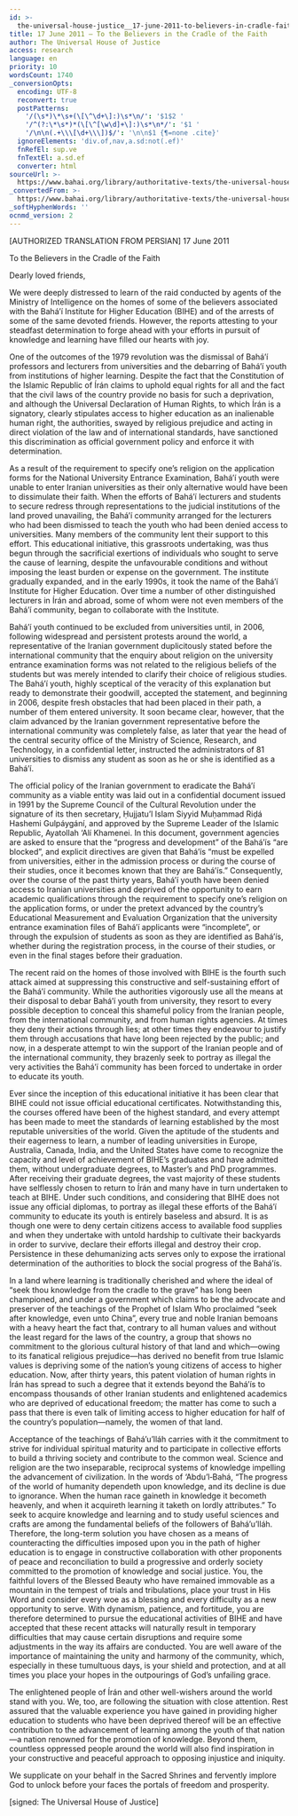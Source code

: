 ```yaml
---
id: >-
  the-universal-house-justice__17-june-2011-to-believers-in-cradle-faith__246186055__en
title: 17 June 2011 – To the Believers in the Cradle of the Faith
author: The Universal House of Justice
access: research
language: en
priority: 10
wordsCount: 1740
_conversionOpts:
  encoding: UTF-8
  reconvert: true
  postPatterns:
    '/(\s*)\*\s+(\[\^\d+\]:)\s*\n/': '$1$2 '
    '/^(?:\*\s*)*(\[\^[\w\d]+\]:)\s*\n*/': '$1 '
    '/\n\n(.+\\\[\d+\\\])$/': '\n\n$1 {¶=none .cite}'
  ignoreElements: 'div.of,nav,a.sd:not(.ef)'
  fnRefEl: sup.ve
  fnTextEl: a.sd.ef
  converter: html
sourceUrl: >-
  https://www.bahai.org/library/authoritative-texts/the-universal-house-of-justice/messages/20110617_001/20110617_001.xhtml
_convertedFrom: >-
  https://www.bahai.org/library/authoritative-texts/the-universal-house-of-justice/messages/20110617_001/20110617_001.xhtml
_softHyphenWords: ''
ocnmd_version: 2
---
```

\[AUTHORIZED TRANSLATION FROM PERSIAN\]
17 June 2011

To the Believers in the Cradle of the Faith

Dearly loved friends,

We were deeply distressed to learn of the raid conducted by agents of the Ministry of Intelligence on the homes of some of the believers associated with the Bahá’í Institute for Higher Education (BIHE) and of the arrests of some of the same devoted friends. However, the reports attesting to your steadfast determination to forge ahead with your efforts in pursuit of knowledge and learning have filled our hearts with joy.

One of the outcomes of the 1979 revolution was the dismissal of Bahá’í professors and lecturers from universities and the debarring of Bahá’í youth from institutions of higher learning. Despite the fact that the Constitution of the Islamic Republic of Írán claims to uphold equal rights for all and the fact that the civil laws of the country provide no basis for such a deprivation, and although the Universal Declaration of Human Rights, to which Írán is a signatory, clearly stipulates access to higher education as an inalienable human right, the authorities, swayed by religious prejudice and acting in direct violation of the law and of international standards, have sanctioned this discrimination as official government policy and enforce it with determination.

As a result of the requirement to specify one’s religion on the application forms for the National University Entrance Examination, Bahá’í youth were unable to enter Iranian universities as their only alternative would have been to dissimulate their faith. When the efforts of Bahá’í lecturers and students to secure redress through representations to the judicial institutions of the land proved unavailing, the Bahá’í community arranged for the lecturers who had been dismissed to teach the youth who had been denied access to universities. Many members of the community lent their support to this effort. This educational initiative, this grassroots undertaking, was thus begun through the sacrificial exertions of individuals who sought to serve the cause of learning, despite the unfavourable conditions and without imposing the least burden or expense on the government. The institute gradually expanded, and in the early 1990s, it took the name of the Bahá’í Institute for Higher Education. Over time a number of other distinguished lecturers in Írán and abroad, some of whom were not even members of the Bahá’í community, began to collaborate with the Institute.

Bahá’í youth continued to be excluded from universities until, in 2006, following widespread and persistent protests around the world, a representative of the Iranian government duplicitously stated before the international community that the enquiry about religion on the university entrance examination forms was not related to the religious beliefs of the students but was merely intended to clarify their choice of religious studies. The Bahá’í youth, highly sceptical of the veracity of this explanation but ready to demonstrate their goodwill, accepted the statement, and beginning in 2006, despite fresh obstacles that had been placed in their path, a number of them entered university. It soon became clear, however, that the claim advanced by the Iranian government representative before the international community was completely false, as later that year the head of the central security office of the Ministry of Science, Research, and Technology, in a confidential letter, instructed the administrators of 81 universities to dismiss any student as soon as he or she is identified as a Bahá’í.

The official policy of the Iranian government to eradicate the Bahá’í community as a viable entity was laid out in a confidential document issued in 1991 by the Supreme Council of the Cultural Revolution under the signature of its then secretary, Ḥujjatu’l Islam Siyyid Muḥammad Riḍá Hashemi Gulpáygání, and approved by the Supreme Leader of the Islamic Republic, Ayatollah ‘Alí Khamenei. In this document, government agencies are asked to ensure that the “progress and development” of the Bahá’ís “are blocked”, and explicit directives are given that Bahá’ís “must be expelled from universities, either in the admission process or during the course of their studies, once it becomes known that they are Bahá’ís.” Consequently, over the course of the past thirty years, Bahá’í youth have been denied access to Iranian universities and deprived of the opportunity to earn academic qualifications through the requirement to specify one’s religion on the application forms, or under the pretext advanced by the country’s Educational Measurement and Evaluation Organization that the university entrance examination files of Bahá’í applicants were “incomplete”, or through the expulsion of students as soon as they are identified as Bahá’ís, whether during the registration process, in the course of their studies, or even in the final stages before their graduation.

The recent raid on the homes of those involved with BIHE is the fourth such attack aimed at suppressing this constructive and self-sustaining effort of the Bahá’í community. While the authorities vigorously use all the means at their disposal to debar Bahá’í youth from university, they resort to every possible deception to conceal this shameful policy from the Iranian people, from the international community, and from human rights agencies. At times they deny their actions through lies; at other times they endeavour to justify them through accusations that have long been rejected by the public; and now, in a desperate attempt to win the support of the Iranian people and of the international community, they brazenly seek to portray as illegal the very activities the Bahá’í community has been forced to undertake in order to educate its youth.

Ever since the inception of this educational initiative it has been clear that BIHE could not issue official educational certificates. Notwithstanding this, the courses offered have been of the highest standard, and every attempt has been made to meet the standards of learning established by the most reputable universities of the world. Given the aptitude of the students and their eagerness to learn, a number of leading universities in Europe, Australia, Canada, India, and the United States have come to recognize the capacity and level of achievement of BIHE’s graduates and have admitted them, without undergraduate degrees, to Master’s and PhD programmes. After receiving their graduate degrees, the vast majority of these students have selflessly chosen to return to Írán and many have in turn undertaken to teach at BIHE. Under such conditions, and considering that BIHE does not issue any official diplomas, to portray as illegal these efforts of the Bahá’í community to educate its youth is entirely baseless and absurd. It is as though one were to deny certain citizens access to available food supplies and when they undertake with untold hardship to cultivate their backyards in order to survive, declare their efforts illegal and destroy their crop. Persistence in these dehumanizing acts serves only to expose the irrational determination of the authorities to block the social progress of the Bahá’ís.

In a land where learning is traditionally cherished and where the ideal of “seek thou knowledge from the cradle to the grave” has long been championed, and under a government which claims to be the advocate and preserver of the teachings of the Prophet of Islam Who proclaimed “seek after knowledge, even unto China”, every true and noble Iranian bemoans with a heavy heart the fact that, contrary to all human values and without the least regard for the laws of the country, a group that shows no commitment to the glorious cultural history of that land and which—owing to its fanatical religious prejudice—has derived no benefit from true Islamic values is depriving some of the nation’s young citizens of access to higher education. Now, after thirty years, this patent violation of human rights in Írán has spread to such a degree that it extends beyond the Bahá’ís to encompass thousands of other Iranian students and enlightened academics who are deprived of educational freedom; the matter has come to such a pass that there is even talk of limiting access to higher education for half of the country’s population—namely, the women of that land.

Acceptance of the teachings of Bahá’u’lláh carries with it the commitment to strive for individual spiritual maturity and to participate in collective efforts to build a thriving society and contribute to the common weal. Science and religion are the two inseparable, reciprocal systems of knowledge impelling the advancement of civilization. In the words of ‘Abdu’l‑Bahá, “The progress of the world of humanity dependeth upon knowledge, and its decline is due to ignorance. When the human race gaineth in knowledge it becometh heavenly, and when it acquireth learning it taketh on lordly attributes.” To seek to acquire knowledge and learning and to study useful sciences and crafts are among the fundamental beliefs of the followers of Bahá’u’lláh. Therefore, the long-term solution you have chosen as a means of counteracting the difficulties imposed upon you in the path of higher education is to engage in constructive collaboration with other proponents of peace and reconciliation to build a progressive and orderly society committed to the promotion of knowledge and social justice. You, the faithful lovers of the Blessed Beauty who have remained immovable as a mountain in the tempest of trials and tribulations, place your trust in His Word and consider every woe as a blessing and every difficulty as a new opportunity to serve. With dynamism, patience, and fortitude, you are therefore determined to pursue the educational activities of BIHE and have accepted that these recent attacks will naturally result in temporary difficulties that may cause certain disruptions and require some adjustments in the way its affairs are conducted. You are well aware of the importance of maintaining the unity and harmony of the community, which, especially in these tumultuous days, is your shield and protection, and at all times you place your hopes in the outpourings of God’s unfailing grace.

The enlightened people of Írán and other well-wishers around the world stand with you. We, too, are following the situation with close attention. Rest assured that the valuable experience you have gained in providing higher education to students who have been deprived thereof will be an effective contribution to the advancement of learning among the youth of that nation—a nation renowned for the promotion of knowledge. Beyond them, countless oppressed people around the world will also find inspiration in your constructive and peaceful approach to opposing injustice and iniquity.

We supplicate on your behalf in the Sacred Shrines and fervently implore God to unlock before your faces the portals of freedom and prosperity.

\[signed: The Universal House of Justice\]
